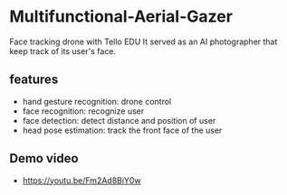 # Multifunctional-Aerial-Gazer
Face tracking drone with Tello EDU
It served as an AI photographer that keep track of its user's face.

## features
- hand gesture recognition: drone control
- face recognition: recognize user
- face detection: detect distance and position of user
- head pose estimation: track the front face of the user

## Demo video
- https://youtu.be/Fm2Ad8BiY0w

